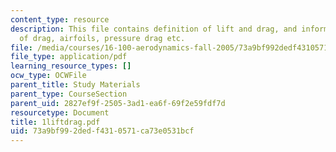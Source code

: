 ```yaml
---
content_type: resource
description: This file contains definition of lift and drag, and information on source
  of drag, airfoils, pressure drag etc.
file: /media/courses/16-100-aerodynamics-fall-2005/73a9bf992dedf4310571ca73e0531bcf_1liftdrag.pdf
file_type: application/pdf
learning_resource_types: []
ocw_type: OCWFile
parent_title: Study Materials
parent_type: CourseSection
parent_uid: 2827ef9f-2505-3ad1-ea6f-69f2e59fdf7d
resourcetype: Document
title: 1liftdrag.pdf
uid: 73a9bf99-2ded-f431-0571-ca73e0531bcf
---
```

